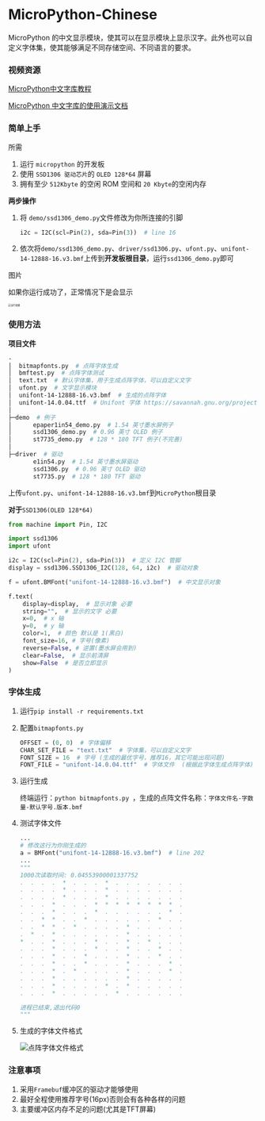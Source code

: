 # MicroPython-Chinese

MicroPython 的中文显示模块，使其可以在显示模块上显示汉字。此外也可以自定义字体集，使其能够满足不同存储空间、不同语言的要求。

### 视频资源

[MicroPython中文字库教程](https://www.bilibili.com/video/BV12B4y1B7Ff/)

[MicroPython 中文字库的使用演示文档](/doc/MicroPython%20中文字库的使用演示文档.md)

### 简单上手

所需

1. 运行 `micropython` 的开发板
2. 使用 `SSD1306 驱动芯片`的 `OLED 128*64` 屏幕
3. 拥有至少 `512Kbyte` 的空闲 ROM 空间和 `20 Kbyte`的空闲内存

**两步操作**

1. 将 `demo/ssd1306_demo.py`文件修改为你所连接的引脚

   ```python
   i2c = I2C(scl=Pin(2), sda=Pin(3))  # line 16
   ```

2. 依次将`demo/ssd1306_demo.py`、`driver/ssd1306.py`、`ufont.py`、`unifont-14-12888-16.v3.bmf`上传到**开发板根目录**，运行`ssd1306_demo.py`即可

图片

如果你运行成功了，正常情况下是会显示

   <img src="https://s1.ax1x.com/2022/07/31/vFBplT.jpg" alt="运行效果" style="zoom: 33%;" />

### 使用方法

**项目文件**

```sh
-
│  bitmapfonts.py  # 点阵字体生成
│  bmftest.py  # 点阵字体测试
│  text.txt  # 默认字体集，用于生成点阵字体，可以自定义文字
│  ufont.py  # 文字显示模块
│  unifont-14-12888-16.v3.bmf  # 生成的点阵字体
│  unifont-14.0.04.ttf  # Unifont 字体 https://savannah.gnu.org/projects/unifont/
│
├─demo  # 例子
│      epaper1in54_demo.py  # 1.54 英寸墨水屏例子
│      ssd1306_demo.py  # 0.96 英寸 OLED 例子
│      st7735_demo.py  # 128 * 180 TFT 例子(不完善)
│
├─driver  # 驱动
       e1in54.py  # 1.54 英寸墨水屏驱动
       ssd1306.py  # 0.96 英寸 OLED 驱动
       st7735.py  # 128 * 180 TFT 驱动

```

上传`ufont.py`、`unifont-14-12888-16.v3.bmf`到`MicroPython`根目录

**对于**`SSD1306(OLED 128*64)`

```python
from machine import Pin, I2C

import ssd1306
import ufont

i2c = I2C(scl=Pin(2), sda=Pin(3))  # 定义 I2C 管脚
display = ssd1306.SSD1306_I2C(128, 64, i2c)  # 驱动对象

f = ufont.BMFont("unifont-14-12888-16.v3.bmf")  # 中文显示对象

f.text(
    display=display,  # 显示对象 必要
    string="",  # 显示的文字 必要
    x=0,  # x 轴
    y=0,  # y 轴
    color=1,  # 颜色 默认是 1(黑白)
    font_size=16, # 字号(像素)
    reverse=False, # 逆置(墨水屏会用到)
    clear=False,  # 显示前清屏
    show=False  # 是否立即显示
)
```

### 字体生成

1. 运行`pip install -r requirements.txt`

2. 配置`bitmapfonts.py`

   ```python
   OFFSET = (0, 0)  # 字体偏移
   CHAR_SET_FILE = "text.txt"  # 字体集，可以自定义文字
   FONT_SIZE = 16  # 字号 (生成的最优字号，推荐16，其它可能出现问题)
   FONT_FILE = "unifont-14.0.04.ttf"  # 字体文件  (根据此字体生成点阵字体)
   ```

3. 运行生成

   终端运行：`python bitmapfonts.py `，生成的点阵文件名称：`字体文件名-字数量-默认字号.版本.bmf`

4. 测试字体文件

   ```python
   ...
   # 修改这行为你刚生成的
   a = BMFont("unifont-14-12888-16.v3.bmf")  # line 202
   ...
   """
   1000次读取时间: 0.04553900001337752
   .  .  .  .  *  .  .  .  *  .  .  .  .  .  .  .  
   .  .  .  .  *  .  .  .  *  .  .  .  .  .  .  .  
   .  .  .  .  *  .  .  .  *  .  .  .  .  .  .  .  
   .  .  .  *  .  .  .  *  *  *  *  *  *  *  *  .  
   .  .  .  *  .  .  .  *  .  .  .  .  .  .  *  .  
   .  .  *  *  .  .  *  .  .  .  .  .  .  *  .  .  
   .  .  *  *  .  *  .  .  .  .  *  .  .  .  .  .  
   .  *  .  *  .  .  .  .  .  .  *  .  .  .  .  .  
   *  .  .  *  .  .  .  *  .  .  *  .  *  .  .  .  
   .  .  .  *  .  .  .  *  .  .  *  .  .  *  .  .  
   .  .  .  *  .  .  *  .  .  .  *  .  .  *  .  .  
   .  .  .  *  .  .  *  .  .  .  *  .  .  .  *  .  
   .  .  .  *  .  *  .  .  .  .  *  .  .  .  *  .  
   .  .  .  *  .  .  .  .  .  .  *  .  .  .  .  .  
   .  .  .  *  .  .  .  .  *  .  *  .  .  .  .  .  
   .  .  .  *  .  .  .  .  .  *  .  .  .  .  .  .  
   
   进程已结束,退出代码0
   """
   ```

5. 生成的字体文件格式

   ![点阵字体文件格式](https://s1.ax1x.com/2022/07/31/vkQ9u6.jpg)

### 注意事项

1. 采用`Framebuf`缓冲区的驱动才能够使用
2. 最好全程使用推荐字号(16px)否则会有各种各样的问题
3. 主要缓冲区内存不足的问题(尤其是TFT屏幕)
